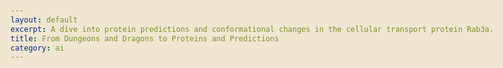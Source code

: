 ```yaml
---
layout: default
excerpt: A dive into protein predictions and conformational changes in the cellular transport protein Rab3a.
title: From Dungeons and Dragons to Proteins and Predictions
category: ai
---
```


<html lang="en">
<head>
    <meta charset="UTF-8">
    <meta name="viewport" content="width=device-width, initial-scale=1.0">
    <title>From Dungeons and Dragons to Proteins and Predictions: An Epic Scientific Quest</title>
    <script src="https://cdnjs.cloudflare.com/ajax/libs/three.js/r128/three.min.js"></script>
    <script src="https://cdn.plot.ly/plotly-latest.min.js"></script>
    <style>
        body {
            font-family: 'Merriweather', serif;
            line-height: 1.6;
            color: #333;
            max-width: 1200px;
            margin: 0 auto;
            padding: 20px;
            background-color: #f0e6d2;
        }
        h1, h2, h3 {
            font-family: 'Dragon Hunter', fantasy;
            color: #8b0000;
        }
        .hero {
            background-image: url('https://via.placeholder.com/1200x400');
            background-size: cover;
            color: white;
            text-align: center;
            padding: 100px 20px;
            margin-bottom: 40px;
        }
        .hero h1 {
            font-size: 3em;
            text-shadow: 2px 2px 4px rgba(0,0,0,0.5);
        }
        .section {
            background-color: #fff;
            border-radius: 10px;
            padding: 30px;
            margin-bottom: 40px;
            box-shadow: 0 4px 6px rgba(0,0,0,0.1);
        }
        .flex-container {
            display: flex;
            justify-content: space-between;
            flex-wrap: wrap;
        }
        .flex-item {
            flex-basis: 48%;
            margin-bottom: 20px;
        }
        img {
            max-width: 100%;
            height: auto;
            border-radius: 10px;
        }
        .video-container {
            max-width: 100%;
            margin: 20px 0;
        }
        .video-container video {
            width: 100%;
            height: auto;
            display: block;
        }
        .quote {
            font-style: italic;
            border-left: 4px solid #8b0000;
            padding-left: 20px;
            margin: 20px 0;
        }
        .interactive-element {
            background-color: #f0f0f0;
            border-radius: 10px;
            padding: 20px;
            margin-top: 20px;
        }
        .protein-viewer {
            width: 100%;
            height: 400px;
        }
        @font-face {
            font-family: 'Dragon Hunter';
            src: url('path-to-your-custom-font.woff2') format('woff2');
        }
        .dice {
            font-size: 2em;
            cursor: pointer;
        }
        .spell-book {
            background-color: #f9e4b7;
            border: 2px solid #8b4513;
            border-radius: 10px;
            padding: 20px;
            margin-top: 20px;
        }
        .spell {
            margin-bottom: 10px;
        }
        .spell-name {
            font-weight: bold;
            color: #8b0000;
        }
        .reference {
            color: #8b0000;
            cursor: pointer;
            text-decoration: none;
        }

        .reference:hover {
            text-decoration: underline;
        }
    </style>
</head>
<body>
    <div class="hero">
        <h1>From Dungeons and Dragons to Proteins and Predictions</h1>
        <p>An Adventure Into the Realm of Molecular Biology</p>
    </div>

    <div class="section">
        <h2>The Double Helix Tavern: Where Fantasy Meets Science</h2>
        <p>Welcome, brave adventurers and curious scientists, to the grand tavern where our journey begins. Just as diverse parties gather in D&D to embark on fantastical journeys, we find ourselves at the crossroads of imagination and scientific discovery. Our mission? To travel through the complex landscape of protein folding, wielding the powerful magic of machine learning and the ancient wisdom of biochemistry.</p>
        <div class="flex-container">
            <div class="flex-item">
                <img src="https://via.placeholder.com/500x300" alt="D&D tavern scene">
                <p>The Double Helix Tavern: Where adventurers and scientists alike gather to plan their quests</p>
            </div>
            <div class="flex-item">
                <img src="https://via.placeholder.com/500x300" alt="Scientific laboratory">
                <p>The Alchemist's Lab: Where the magic of science unfolds</p>
            </div>
        </div>
        <p>In the Double Helix Tavern, barbarians and biochemists, wizards and bioinformaticians sit side by side, sharing tales of conquered dungeons and deciphered protein structures. For in our world, the challenges of understanding molecular biology is  no less difficult than facing a fearsome dragon.</p>
    </div>

    <div class="section">
        <h2>Character Creation: The Art of Protein Design</h2>
        <p>In D&D, we craft unique characters with distinct abilities and backstories. Similarly, in the realm of protein science, we encounter fascinating molecular 'characters' with their own special traits and functions. Let's meet two of our protein protagonists: Pip and Toby, the duck-loving adventurers.</p>
        <div class="flex-container">
            <div class="flex-item">
                <img src="https://via.placeholder.com/500x300" alt="Pip, the duck loving adventurer">
                <p>Pip, the duck-loving adventurer (Rab3A in its GTP-bound state)</p>
            </div>
            <div class="flex-item">
                <img src="https://via.placeholder.com/500x300" alt="Toby, Pip's duck loving twin brother">
                <p>Toby, Pip's duck-loving twin brother (Rab3A in its GDP-bound state)</p>
            </div>
        </div>
        <p>Just as a skilled Dungeon Master brings characters to life through vivid descriptions and role-playing, we use advanced AI models like AlphaFold to visualize and predict protein structures. But our 'characters' - the proteins - are far more complex than any D&D character sheet could capture.</p>
        <div class="interactive-element">
            <h3>Roll for Protein Stats</h3>
            <p>Click the dice to generate random protein characteristics:</p>
            <div class="dice" onclick="rollProteinStats()">🎲</div>
            <div id="protein-stats"></div>
        </div>
    </div>

    <div class="section">
        <h2>Casting Spells: The Arcane Art of Diffusion Models</h2>
        <p>In the mystical world of D&D, spellcasters shape reality with incantations and gestures. In the scientific realm, we wield equally powerful magic in the form of diffusion models - a type of machine learning algorithm that can generate images from text descriptions, much like a wizard conjuring visions from thin air.</p>
        <div class="flex-container">
            <div class="flex-item">
                <img src="https://via.placeholder.com/500x300" alt="Diffusion model process">
                <p>The arcane process of diffusion models: From noise to clear images</p>
            </div>
            <div class="flex-item">
                <p class="quote">"a half elf man holding two ducks"</p>
                <p>Our incantation (prompt) for the diffusion model</p>
            </div>
        </div>
        <p>But how do these magical diffusion models work? Imagine a reverse entropy spell, where order emerges from chaos. The model starts with random noise and gradually refines it, guided by our textual incantation, until a clear image emerges. This process mirrors the protein folding problem, where an ordered 3D structure emerges from an apparently random string of amino acids.</p>
        <div class="spell-book">
            <h3>Spellbook of Protein Prediction</h3>
            <div class="spell">
                <span class="spell-name">Summon Protein Structure:</span> Use AlphaFold to predict a protein's 3D structure from its amino acid sequence.
            </div>
            <div class="spell">
                <span class="spell-name">Conjure Molecular Dynamics:</span> Simulate the motion and flexibility of proteins over time.
            </div>
            <div class="spell">
                <span class="spell-name">Scry Binding Sites:</span> Identify potential ligand binding sites on a protein's surface.
            </div>
        </div>
    </div>

    <div class="section">
        <h2>Rolling the Dice: The Probabilistic Nature of Protein Folding</h2>
        <p>In D&D, the roll of a dice determines the outcome of actions. In the world of protein folding, we face a similar element of chance and probability. The folding of a protein is not a deterministic process, but rather a stochastic one, influenced by thermodynamics and kinetics.</p>
        <h3>The Rab3A Quest: Unraveling the Mystery of Dynamic Switch Regions</h3>
        <p>Our party's current quest focuses on understanding the dynamic switch regions of Rab proteins, particularly Rab3A. These regions are as changeable as a shapeshifter, altering their conformation based on whether they're bound to GTP or GDP.</p>
        <ul>
            <li>Switch I: The Rogue of our protein party, quick and elusive, it changes conformation rapidly.</li>
            <li>Interswitch: The Bard, bridging different parts of the protein and facilitating communication between domains.</li>
            <li>Switch II: The Barbarian, capable of dramatic conformational changes that can significantly alter the protein's function.</li>
        </ul>
        <img src="https://via.placeholder.com/800x400" alt="Rab protein switch regions">
        <p>The three switch regions of Rab proteins, each playing a crucial role in the protein's function and interactions</p>
        <p>Understanding these switch regions is crucial because they determine how Rab3A interacts with other proteins and membranes, controlling vital cellular processes like vesicle trafficking. It's akin to understanding the key pressure points or weak spots of a formidable boss in a D&D campaign.</p>
    </div>

    <div class="section">
        <h2>Consulting the Oracle: The Prophecies of AlphaFold</h2>
        <p>In our scientific campaign, AlphaFold serves as our oracle, providing predictions about protein structures with unprecedented accuracy. Like the cryptic utterances of a D&D oracle, AlphaFold's predictions require careful interpretation<span class="reference" data-ref="ref1" onclick="scrollToReference('ref1', event)">[1]</span>. Let's examine its predictions for Rab3A:</p>
        <div id="plddt-plot"></div>
        <p>This graph shows the predicted Local Distance Difference Test (pLDDT) scores for Rab3A. In the language of our quest:</p>
        <ul>
            <li>High pLDDT scores (above 90) are like rolling a natural 20 - these regions are predicted with high confidence and are likely to be well-ordered in the protein structure.</li>
            <li>Moderate scores (between 70 and 90) are like rolling 10-19 - these regions are predicted with some confidence but may have some flexibility.</li>
            <li>Low scores (below 50) are like rolling a natural 1 - these regions are likely to be disordered or highly flexible, defying precise structural prediction.</li>
        </ul>
        <p>Notice how the switch regions (Switch 1, Interswitch, and Switch 2) show varying levels of confidence. This reflects their dynamic nature, hinting at their role in the protein's function.</p>
        <div class="interactive-element">
            <h3>Protein Structure Viewer</h3>
            <p>Interact with the 3D structure of Rab3A:</p>
            <div id="protein-viewer" class="protein-viewer"></div>
        </div>
    </div>

    <div class="section">
        <h2>Mapping the Dungeon: The Magic of t-SNE Visualization</h2>
        <p>To visualize the complex multidimensional data of our protein structures, we employ a powerful scrying technique known as t-distributed stochastic neighbor embedding (t-SNE). This is akin to a magical map that reveals hidden patterns and relationships in our molecular dungeon.</p>
        <div id="tsne-plot"></div>
        <p>In this t-SNE plot, each point represents a different prediction or conformation of Rab3A. Clusters of points suggest similar conformations, while isolated points might represent unique or rare states of the protein. This map helps us understand the 'landscape' of possible Rab3A structures, much like a well-drawn dungeon map reveals the layout of chambers and corridors.</p>
        <p>The colors in the plot represent different features or conditions, such as:</p>
        <ul>
            <li>Red: GTP-bound state (active form)</li>
            <li>Blue: GDP-bound state (inactive form)</li>
            <li>Green: Conformations with high flexibility in switch regions</li>
            <li>Yellow: Conformations with bound effector proteins</li>
        </ul>
        <p>By studying this map, we can identify patterns and relationships that might not be apparent from looking at individual structures, helping us to understand the full range of Rab3A's potential behaviors and interactions.</p>
    </div>

<div class="section">
        <h2>The Epic Battle: Full MSA vs Subsampled MSA</h2>
        <p>The choice between Full MSA and Subsampled MSA depends on various factors, much like choosing between different weapons or spells in a D&D campaign:</p>
        <ul>
            <li><strong>Computational Resources:</strong> Full MSA is like casting a high-level spell that requires a lot of mana (computational power). Subsampled MSA is a lower-level spell that can be cast more quickly and frequently.</li>
            <li><strong>Time Constraints:</strong> In a fast-paced battle (or research project with tight deadlines), the quicker Subsampled MSA might be preferable.</li>
            <li><strong>Protein Complexity:</strong> For a complex boss battle (highly divergent or structurally complex proteins), the Full MSA might be necessary to capture all the nuances.</li>
            <li><strong>Sequence Diversity:</strong> If your protein family is like a diverse party of adventurers, Subsampled MSA might provide a good representation without redundancy.</li>
        </ul>
        <div class="interactive-element">
            <h3>MSA Strategy Simulator</h3>
            <p>Choose your MSA strategy and see how it affects your protein prediction quest:</p>
            <select id="msa-strategy">
                <option value="full">Full MSA (Legendary Sword)</option>
                <option value="subsampled">Subsampled MSA (Mythical Bow)</option>
            </select>
            <button onclick="simulateMSAStrategy()">Embark on Quest</button>
            <div id="msa-result"></div>
        </div>
    </div>

    <div class="section">
        <h2>The Animated Spell: Bringing Protein Motion to Life</h2>
        <p>Just as a skilled illusionist might bring a scene to life with magic, we use molecular dynamics simulations and animations to visualize the dynamic nature of protein structures. Behold, the mesmerizing dance of Rab3A's switch region!</p>
        <div class="video-container">
            <video id="protein-motion-video" controls loop>
                <source src="/assets/videos/Rab3A_GTP_Movie_wideview_one to 26.mp4" type="video/mp4">
                Your browser does not support the video tag.
            </video>
        </div>
        <p>This animation showcases the flexibility and movement of the switch region, a critical aspect of Rab3A's function that static models cannot fully capture. It's like watching a shape-shifting monster in D&D - the protein's form changes in response to its environment and binding partners.</p>
        <p>Key observations from this molecular choreography:</p>
        <ul>
            <li>The Switch I region (in red) shows high flexibility, oscillating between open and closed conformations.</li>
            <li>The Interswitch region (in yellow) acts as a hinge, facilitating the movement of Switch I and II.</li>
            <li>Switch II (in blue) undergoes a dramatic conformational change upon GTP hydrolysis, like a trap springing in a dungeon.</li>
        </ul>
    </div>

    <div class="section">
        <h2>Advanced Class: Machine Learning in Protein Science</h2>
        <p>As our adventurers gain experience, they can choose to specialize in advanced classes. In the realm of protein science, one such advanced class is the application of machine learning. Let's explore some of these powerful techniques:</p>
        
        <h3>1. Convolutional Neural Networks (CNNs) for Protein-Ligand Binding Prediction</h3>
        <p>CNNs, originally designed for image recognition, can be adapted to predict protein-ligand binding sites. It's like training a ranger to spot hidden creatures, but instead, we're spotting potential binding pockets on a protein's surface.</p>
        <div class="spell-book">
            <div class="spell">
                <span class="spell-name">Voxelize Protein Structure:</span> Convert 3D protein structure into a grid of voxels, each containing information about the local chemical environment.
            </div>
            <div class="spell">
                <span class="spell-name">Apply 3D Convolutions:</span> Use 3D convolutional filters to detect patterns in the voxelized structure, identifying potential binding sites.
            </div>
        </div>

        <h3>2. Recurrent Neural Networks (RNNs) for Protein Sequence Analysis</h3>
        <p>RNNs excel at processing sequential data, making them ideal for analyzing protein sequences. This is akin to a bard reciting an epic tale, where each word (or amino acid) is understood in the context of what came before.</p>
        <div class="spell-book">
            <div class="spell">
                <span class="spell-name">Encode Amino Acids:</span> Represent each amino acid as a vector, capturing its chemical properties.
            </div>
            <div class="spell">
                <span class="spell-name">LSTM Magic:</span> Use Long Short-Term Memory (LSTM) cells to capture long-range dependencies in the sequence, predicting structural or functional properties.
            </div>
        </div>

        <h3>3. Graph Neural Networks (GNNs) for Modeling Protein Structure</h3>
        <p>Proteins can be represented as graphs, with amino acids as nodes and interactions as edges. GNNs can process these graphs to predict properties or generate new structures. It's like a druid understanding the interconnectedness of a forest ecosystem, but applied to the molecular world.</p>
        <div class="spell-book">
            <div class="spell">
                <span class="spell-name">Construct Protein Graph:</span> Represent amino acids as nodes and their interactions (hydrogen bonds, hydrophobic interactions) as edges.
            </div>
            <div class="spell">
                <span class="spell-name">Message Passing:</span> Allow information to flow through the graph, updating node and edge features to capture the global structure.
            </div>
        </div>
    </div>

    <div class="section">
        <h2>The Philosopher's Stone: Generative Models for Protein Design</h2>
        <p>The ultimate quest in protein science is not just to understand existing proteins, but to design new ones with desired properties. This is like crafting legendary artifacts in D&D, but at the molecular level. Enter the realm of generative models:</p>

        <h3>1. Variational Autoencoders (VAEs) for Protein Generation</h3>
        <p>VAEs learn a compressed representation of protein sequences or structures, allowing us to generate new proteins by sampling from this latent space. It's like distilling the essence of many proteins into a magical elixir, from which new proteins can be conjured.</p>

        <h3>2. Generative Adversarial Networks (GANs) for Protein Design</h3>
        <p>GANs pit two neural networks against each other: a generator creating new proteins, and a discriminator trying to distinguish real proteins from generated ones. This adversarial training results in increasingly realistic protein designs, much like two rival wizards trying to outdo each other in creating the most convincing illusions.</p>

        <div class="interactive-element">
            <h3>Protein Generator</h3>
            <p>Generate a new protein sequence using our AI model:</p>
            <button onclick="generateProtein()">Create New Protein</button>
            <div id="generated-protein"></div>
        </div>
    </div>

    <div class="section">
        <h2>The Final Boss: Challenges in Protein Prediction and Design</h2>
        <p>As with any epic quest, we face formidable challenges in our journey through protein science:</p>
        <ul>
            <li><strong>The Protein Folding Problem:</strong> Despite advances like AlphaFold, accurately predicting the structure of all proteins remains a grand challenge, especially for disordered regions and membrane proteins.</li>
            <li><strong>Designing Functional Proteins:</strong> Creating proteins with specific functions is like trying to craft a magic item with exact properties - it requires deep understanding and often involves trial and error.</li>
            <li><strong>Modeling Protein Dynamics:</strong> Proteins are not static structures but constantly moving entities. Capturing this motion computationally is a ongoing challenge.</li>
            <li><strong>Protein-Protein Interactions:</strong> Predicting how proteins interact with each other is crucial for understanding cellular processes but remains difficult due to the complexity of these interactions.</li>
        </ul>
    </div>

    <div class="section">
        <h2>Epilogue: The Never-Ending Quest</h2>
        <p>Our journey through the realm of protein prediction and design is an ongoing adventure. Each discovery opens up new questions, each answered riddle reveals new mysteries. As we continue to develop more powerful computational "spells" and gather more experimental "lore", we edge closer to unraveling the deepest secrets of the protein universe.</p>
        <p>Remember, brave scientist-adventurers: in the game of protein science, as in Dungeons and Dragons, creativity, perseverance, and teamwork are your most powerful allies. May your pipettes be ever accurate and your computations swift!</p>
        <div class="quote">
            "In the vast dungeon of the cellular world, proteins are both the treasure we seek and the monsters we face. Our quest to understand them is the grandest adventure in modern biology." - The Archmage of Protein Dynamics
        </div>
    </div>

    <div class="section" id="references">
        <h2>Spellbook of Knowledge: References</h2>
        <ol id="reference-list">
            <li id="ref1">Jumper, J., Evans, R., Pritzel, A. et al. Highly accurate protein structure prediction with AlphaFold. Nature 596, 583–589 (2021).</li>
            <li id="ref2">Baek, M., DiMaio, F., Anishchenko, I. et al. Accurate prediction of protein structures and interactions using a three-track neural network. Science 373, 871–876 (2021).</li>
            <li id="ref3">Senior, A.W., Evans, R., Jumper, J. et al. Improved protein structure prediction using potentials from deep learning. Nature 577, 706–710 (2020).</li>
            <li id="ref4">Elnaggar, A., Heinzinger, M., Dallago, C. et al. ProtTrans: towards cracking the language of Life's code through self-supervised deep learning and high performance computing. IEEE Trans Pattern Anal Mach Intell. (2021).</li>
            <li id="ref5">Yang, J., Anishchenko, I., Park, H. et al. Improved protein structure prediction using predicted interresidue orientations. Proc Natl Acad Sci USA 117, 1496–1503 (2020).</li>
        </ol>
    </div>

    <script>
        // Protein stats generator
        function rollProteinStats() {
            const stats = {
                'Molecular Weight': Math.floor(Math.random() * 100000) + 10000,
                'Isoelectric Point': (Math.random() * 14).toFixed(2),
                'Alpha Helix %': Math.floor(Math.random() * 100),
                'Beta Sheet %': Math.floor(Math.random() * 100),
                'Binding Affinity': (Math.random() * 10).toFixed(2) + ' nM'
            };
            let statsHtml = '<ul>';
            for (let [key, value] of Object.entries(stats)) {
                statsHtml += `<li>${key}: ${value}</li>`;
            }
            statsHtml += '</ul>';
            document.getElementById('protein-stats').innerHTML = statsHtml;
        }

        // MSA strategy simulator
        function simulateMSAStrategy() {
            const strategy = document.getElementById('msa-strategy').value;
            let result = '';
            if (strategy === 'full') {
                result = 'You chose the Legendary Sword (Full MSA). Your prediction is highly accurate but took 3 days to complete. You gained deep insights into the protein's evolutionary history.';
            } else {
                result = 'You chose the Mythical Bow (Subsampled MSA). Your prediction completed in 3 hours with good accuracy. You identified key functional regions quickly.';
            }
            document.getElementById('msa-result').innerText = result;
        }

        function scrollToReference(refId, event) {
            event.preventDefault(); // Prevent default link behavior
            const refElement = document.getElementById(refId);
            if (refElement) {
                const yOffset = -100; // Adjust this value to fine-tune the scroll position
                const y = refElement.getBoundingClientRect().top + window.pageYOffset + yOffset;
                window.scrollTo({top: y, behavior: 'smooth'});
                
                // Highlight the reference briefly
                refElement.style.backgroundColor = '#ffff99';
                setTimeout(() => {
                    refElement.style.backgroundColor = 'transparent';
                }, 2000);
            }
        }

        // Protein generator
        function generateProtein() {
            const aminoAcids = 'ACDEFGHIKLMNPQRSTVWY';
            let sequence = '';
            for (let i = 0; i < 100; i++) {
                sequence += aminoAcids[Math.floor(Math.random() * aminoAcids.length)];
            }
            document.getElementById('generated-protein').innerText = 'Generated Protein Sequence: ' + sequence;
        }

        // Plotly for pLDDT plot
        Plotly.newPlot('plddt-plot', [{
            x: Array.from({length: 220}, (_, i) => i + 1),
            y: Array.from({length: 220}, () => Math.random() * 100),
            type: 'scatter'
        }], {
            title: 'pLDDT Scores for Rab3A',
            xaxis: {title: 'Residue Position'},
            yaxis: {title: 'pLDDT Score'}
        });

        // Plotly for t-SNE plot
        Plotly.newPlot('tsne-plot', [{
            x: Array.from({length: 100}, () => Math.random() * 10 - 5),
            y: Array.from({length: 100}, () => Math.random() * 10 - 5),
            mode: 'markers',
            type: 'scatter',
            marker: {color: Array.from({length: 100}, () => Math.floor(Math.random() * 4))}
        }], {
            title: 't-SNE Visualization of Rab3A Conformations',
            xaxis: {title: 't-SNE 1'},
            yaxis: {title: 't-SNE 2'}
        });

        // Three.js for protein viewer

        const scene = new THREE.Scene();
        const camera = new THREE.PerspectiveCamera(75, 1, 0.1, 1000);
        const renderer = new THREE.WebGLRenderer();
        renderer.setSize(400, 400);
        document.getElementById('protein-viewer').appendChild(renderer.domElement);

        const geometry = new THREE.SphereGeometry(1, 32, 32);
        const material = new THREE.MeshBasicMaterial({color: 0x00ff00});
        const sphere = new THREE.Mesh(geometry, material);
        scene.add(sphere);

        camera.position.z = 5;

        function animate() {
            requestAnimationFrame(animate);
            sphere.rotation.x += 0.01;
            sphere.rotation.y += 0.01;
            renderer.render(scene, camera);
        }
        animate();
    </script>
</body>
</html>

